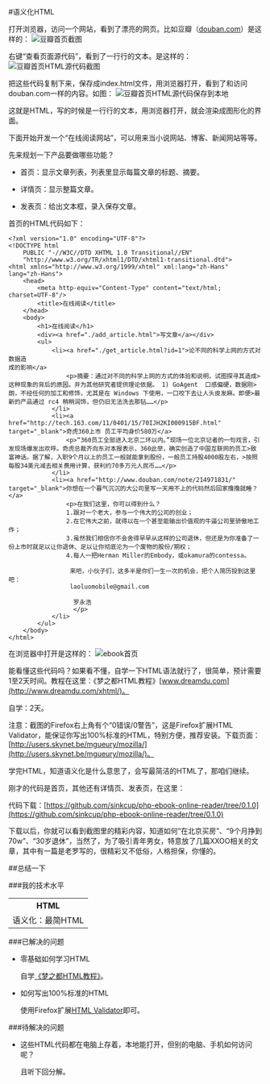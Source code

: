 #语义化HTML

打开浏览器，访问一个网站，看到了漂亮的网页。比如豆瓣（[douban.com](http://douban.com)）是这样的：
![豆瓣首页截图](http://com-163-sinkcup-php-web-tutorial-create-online-reader.qiniudn.com/douban_homepage.png)

右键“查看页面源代码”，看到了一行行的文本。是这样的：
![豆瓣首页HTML源代码截图](http://com-163-sinkcup-php-web-tutorial-create-online-reader.qiniudn.com/douban_homepage_sourcecode.png)

把这些代码复制下来，保存成index.html文件，用浏览器打开，看到了和访问douban.com一样的内容。如图：
![豆瓣首页HTML源代码保存到本地](http://com-163-sinkcup-php-web-tutorial-create-online-reader.qiniudn.com/douban_sourcecode_save_as_localfile.png)

这就是HTML，写的时候是一行行的文本，用浏览器打开，就会渲染成图形化的界面。

下面开始开发一个“在线阅读网站”，可以用来当小说网站、博客、新闻网站等等。

先来规划一下产品要做哪些功能？

* 首页：显示文章列表，列表里显示每篇文章的标题、摘要。

* 详情页：显示整篇文章。

* 发表页：给出文本框，录入保存文章。

首页的HTML代码如下：

    <?xml version="1.0" encoding="UTF-8"?>
    <!DOCTYPE html
        PUBLIC "-//W3C//DTD XHTML 1.0 Transitional//EN"
        "http://www.w3.org/TR/xhtml1/DTD/xhtml1-transitional.dtd">
    <html xmlns="http://www.w3.org/1999/xhtml" xml:lang="zh-Hans" lang="zh-Hans">
        <head>
            <meta http-equiv="Content-Type" content="text/html; charset=UTF-8"/>
            <title>在线阅读</title>
        </head>
        <body>
            <h1>在线阅读</h1>
            <div><a href="./add_article.html">写文章</a></div>
            <ul>
                <li><a href="./get_article.html?id=1">论不同的科学上网的方式对数据造
    成的影响</a>
                    <p>摘要：通过对不同的科学上网的方式的体验和说明，试图探寻其造成>这种现象的背后的原因。并为其他研究者提供理论依据。 1) GoAgent  口感偏硬，数据刚>朗，不经任何的加工和修饰，尤其是在 Windows 下使用，一口咬下去让人头皮发麻。即便>最新的产品通过 rc4 稍稍润饰，但仍旧无法洗去那钻……</p>
                </li>
                <li><a href="http://tech.163.com/11/0401/15/70IJH2KI000915BF.html" target="_blank">奇虎360上市 员工平均身价580万</a>
                    <p>“360员工全部进入北京二环以内。”现场一位北京记者的一句戏言，引发现场爆发出欢呼。奇虎总裁齐向东对本报表示，360此举，确实创造了中国互联网的员工>致富神话。据了解，入职9个月以上的员工一般就能拿到股份，一般员工持股4000股左右，>按照每股34美元减去相关费用计算，获利约70多万元人民币……</p>
                </li>
                <li><a href="http://www.douban.com/note/214971831/" target="_blank">你想在一个暮气沉沉的大公司里写一天用不上的代码然后回家撸撸就睡？</a>
                    <p>在我们这里，你可以得到什么？
                    1.跟对一个老大，参与一个伟大的公司的创业；
                    2.在它伟大之前，就得以在一个甚至能输出价值观的牛逼公司里骄傲地工
    作；
                    3.虽然我们相信你不会舍得早早从这样的公司退休，但还是为你准备了一
    份上市时就足以让你退休、足以让你彻底沦为一个废物的股份/期权；
                    4.每人一把Herman Miller的Embody，或okamura的contessa。

                     来吧，小伙子们，这多半是你们一生一次的机会，把个人简历投到这里吧：
                     laoluomobile@gmail.com

                      罗永浩
                      </p>
                </li>
            </ul>
        </body>
    </html>


在浏览器中打开是这样的：
![ebook首页](http://com-163-sinkcup-php-web-tutorial-create-online-reader.qiniudn.com/ebook_index.png)

能看懂这些代码吗？如果看不懂，自学一下HTML语法就行了，很简单，预计需要1至2天时间。教程在这里：《梦之都HTML教程》[www.dreamdu.com](http://www.dreamdu.com/xhtml/)。

自学：2天。

注意：截图的Firefox右上角有个“0错误/0警告”，这是Firefox扩展HTML Validator，能保证你写出100%标准的HTML，特别方便，推荐安装。下载页面：[http://users.skynet.be/mgueury/mozilla/](http://users.skynet.be/mgueury/mozilla/)。

学完HTML，知道语义化是什么意思了，会写最简洁的HTML了，那咱们继续。

刚才的代码是首页，其他还有详情页、发表页，在这里：

代码下载：[https://github.com/sinkcup/php-ebook-online-reader/tree/0.1.0](https://github.com/sinkcup/php-ebook-online-reader/tree/0.1.0)

下载以后，你就可以看到截图里的精彩内容，知道如何“在北京买房”、“9个月挣到70w”、“30岁退休”，当然了，为了吸引青年男女，特意放了几篇XXOO相关的文章，其中有一篇是老罗写的，很精彩又不低俗，人格担保，你懂的。

##总结一下

###我的技术水平

<table>
    <tr>
        <th>HTML</th>
    </tr>
    <tr>
        <td>语义化：最简HTML</td>
    </tr>
</table>

###已解决的问题

* 零基础如何学习HTML

    自学[《梦之都HTML教程》](http://www.dreamdu.com/xhtml/)。

* 如何写出100%标准的HTML

    使用Firefox扩展[HTML Validator](http://users.skynet.be/mgueury/mozilla/)即可。

###待解决的问题

* 这些HTML代码都在电脑上存着，本地能打开，但别的电脑、手机如何访问呢？

    且听下回分解。
